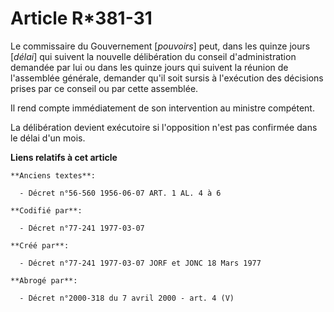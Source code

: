 # Article R*381-31

Le commissaire du Gouvernement [*pouvoirs*] peut, dans les quinze jours [*délai*] qui suivent la nouvelle délibération du
conseil d'administration demandée par lui ou dans les quinze jours qui suivent la réunion de l'assemblée générale, demander
qu'il soit sursis à l'exécution des décisions prises par ce conseil ou par cette assemblée.

Il rend compte immédiatement de son intervention au ministre compétent.

La délibération devient exécutoire si l'opposition n'est pas confirmée dans le délai d'un mois.

**Liens relatifs à cet article**

	**Anciens textes**:

	  - Décret n°56-560 1956-06-07 ART. 1 AL. 4 à 6

	**Codifié par**:

	  - Décret n°77-241 1977-03-07

	**Créé par**:

	  - Décret n°77-241 1977-03-07 JORF et JONC 18 Mars 1977

	**Abrogé par**:

	  - Décret n°2000-318 du 7 avril 2000 - art. 4 (V)
